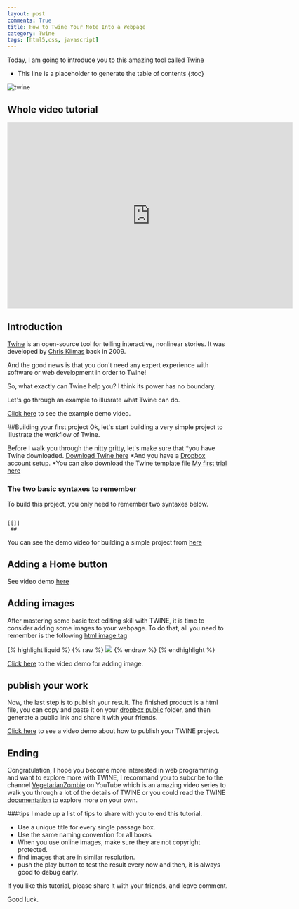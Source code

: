 ```yaml
---
layout: post
comments: True
title: How to Twine Your Note Into a Webpage
category: Twine
tags: [html5,css, javascript]
---
```



Today, I am going to introduce you to this amazing tool called [Twine](http://twinery.org)

<!--break-->

* This line is a placeholder to generate the table of contents
{:toc}

![twine](https://www.glorioustrainwrecks.com/files/screens/ct2-38_twine.jpg)

## Whole video tutorial
<iframe width="650" height="423" src="https://www.youtube.com/embed/T4Hzt9LtR7g" frameborder="0" allowfullscreen></iframe>

## Introduction
[Twine](http://twinery.org) is an open-source tool for telling interactive, nonlinear stories. It was developed by [Chris Klimas](http://chrisklimas.com) back in 2009. 

And the good news is that you don't need any expert experience with software or web development in order to Twine!

So, what exactly can Twine help you? I think its power has no boundary. 

Let's go through an example to illusrate what Twine can do. 

[Click here](http://www.youtube.com/watch?v=T4Hzt9LtR7g&t=1m24s) to see the example demo video. 


##Building your first project
Ok, let's start building a very simple project to illustrate the workflow of Twine. 

Before I walk you through the nitty gritty, let's make sure that 
*you have Twine downloaded. [Download Twine here](http://twinery.org) 
*And you have a [Dropbox](https://www.dropbox.com) account setup. 
*You can also download the Twine template file [My first trial here](https://dl.dropboxusercontent.com/u/49272502/video%20project/my%20first%20trial.html) 



### The two basic syntaxes to remember

To build this project, you only need to remember two syntaxes below. 

<code>
[[]]  
 ##
</code>


You can see the demo video for building a simple project from [here](http://www.youtube.com/watch?v=T4Hzt9LtR7g&t=2m35s)

## Adding a Home button 

See video demo [here](https://www.youtube.com/watch?v=5V0glS88MGs&feature=youtu.be)

## Adding images

After mastering some basic text editing skill with TWINE, it is time to consider adding some images to your webpage. To do that, all you need to remember is the following [html image tag](http://www.w3schools.com/tags/tag_img.asp)


{% highlight liquid %}
{% raw %}
 <img src="image url"> 
{% endraw %}
{% endhighlight %}


[Click here](http://www.youtube.com/watch?v=T4Hzt9LtR7g&t=5m23s) to the video demo for adding image. 


## publish your work
Now, the last step is to publish your result. 
The finished product is a html file, you can copy and paste it on your [dropbox public](https://www.dropbox.com/en/help/20) folder, and then generate a public link and share it with your friends. 

[Click here](http://www.youtube.com/watch?v=T4Hzt9LtR7g&t=7m15s) to see a video demo about how to publish your TWINE project. 

## Ending 
Congratulation, I hope you become more interested in web programming and want to explore more with TWINE, I recommand you to subcribe to the channel [VegetarianZombie](https://www.youtube.com/watch?v=HZzChB75DFs) on YouTube which is an amazing video series to walk you through a lot of the details of TWINE or you could read the TWINE [documentation](http://twinery.org/wiki/) to explore more on your own.  

###tips
I made up a list of tips to share with you to end this tutorial. 


* Use a unique title for every single passage box. 
* Use the same naming convention for all boxes
* When you use online images, make sure they are not copyright protected. 
* find images that are in similar resolution. 
* push the play button to test the result every now and then, it is always good to debug early. 

If you like this tutorial, please share it with your friends, and leave comment. 

Good luck. 





